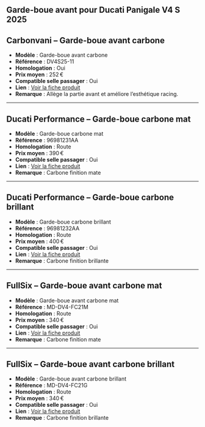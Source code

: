 
## Garde-boue avant pour Ducati Panigale V4 S 2025

## Carbonvani – Garde-boue avant carbone

- **Modèle** : Garde-boue avant carbone
- **Référence** : DV4S25-11
- **Homologation** : Oui
- **Prix moyen** : 252 €
- **Compatible selle passager** : Oui
- **Lien** : [Voir la fiche produit](https://www.carbonvani.com/product-page/parafango-anteriore-26)
- **Remarque** : Allège la partie avant et améliore l’esthétique racing.

---

## Ducati Performance – Garde-boue carbone mat

- **Modèle** : Garde-boue carbone mat
- **Référence** : 96981231AA
- **Homologation** : Route
- **Prix moyen** : 390 €
- **Compatible selle passager** : Oui
- **Lien** : [Voir la fiche produit](https://shop.ducati.com/fr/fr/accessoires/garde-boue-carbone-96981231aa.html)
- **Remarque** : Carbone finition mate

---

## Ducati Performance – Garde-boue carbone brillant

- **Modèle** : Garde-boue carbone brillant
- **Référence** : 96981232AA
- **Homologation** : Route
- **Prix moyen** : 400 €
- **Compatible selle passager** : Oui
- **Lien** : [Voir la fiche produit](https://shop.ducati.com/fr/fr/accessoires/garde-boue-carbone-96981232aa.html)
- **Remarque** : Carbone finition brillante

---

## FullSix – Garde-boue avant carbone mat

- **Modèle** : Garde-boue avant carbone mat
- **Référence** : MD-DV4-FC21M
- **Homologation** : Route
- **Prix moyen** : 340 €
- **Compatible selle passager** : Oui
- **Lien** : [Voir la fiche produit](https://www.fullsixcarbon.com/product/front-fender-ducati-panigale-v4-v4s-v4r-carbon-matte/)
- **Remarque** : Carbone finition mate

---

## FullSix – Garde-boue avant carbone brillant

- **Modèle** : Garde-boue avant carbone brillant
- **Référence** : MD-DV4-FC21G
- **Homologation** : Route
- **Prix moyen** : 340 €
- **Compatible selle passager** : Oui
- **Lien** : [Voir la fiche produit](https://www.fullsixcarbon.com/product/front-fender-ducati-panigale-v4-v4s-v4r-carbon-gloss/)
- **Remarque** : Carbone finition brillante
